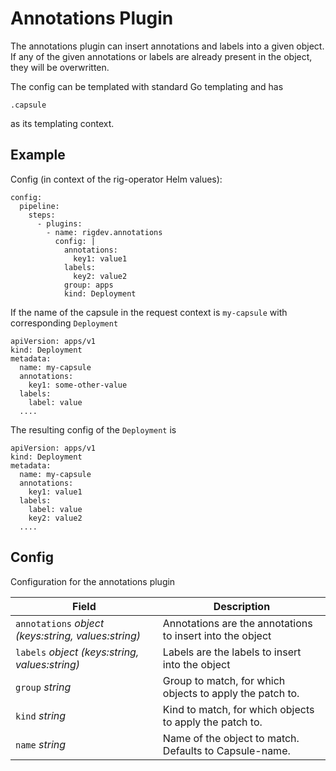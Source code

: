 # Annotations Plugin

The annotations plugin can insert annotations and labels into a given object.
If any of the given annotations or labels are already present in the object, they will be overwritten.

The config can be templated with standard Go templating and has
```
.capsule
```
as its templating context.

## Example
Config (in context of the rig-operator Helm values):
```
config:
  pipeline:
    steps:
      - plugins:
        - name: rigdev.annotations
          config: |
            annotations:
              key1: value1
            labels:
              key2: value2
            group: apps
            kind: Deployment
```

If the name of the capsule in the request context is `my-capsule` with corresponding `Deployment`
```
apiVersion: apps/v1
kind: Deployment
metadata:
  name: my-capsule
  annotations:
    key1: some-other-value
  labels:
    label: value
  ....
```
The resulting config of the `Deployment` is
```
apiVersion: apps/v1
kind: Deployment
metadata:
  name: my-capsule
  annotations:
    key1: value1
  labels:
    label: value
    key2: value2
  ....
```
## Config



Configuration for the annotations plugin

| Field | Description |
| --- | --- |
| `annotations` _object (keys:string, values:string)_ | Annotations are the annotations to insert into the object |
| `labels` _object (keys:string, values:string)_ | Labels are the labels to insert into the object |
| `group` _string_ | Group to match, for which objects to apply the patch to. |
| `kind` _string_ | Kind to match, for which objects to apply the patch to. |
| `name` _string_ | Name of the object to match. Defaults to Capsule-name. |



